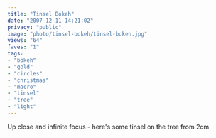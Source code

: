 ```yaml
---
title: "Tinsel Bokeh"
date: "2007-12-11 14:21:02"
privacy: "public"
image: "photo/tinsel-bokeh/tinsel-bokeh.jpg"
views: "64"
faves: "1"
tags:
- "bokeh"
- "gold"
- "circles"
- "christmas"
- "macro"
- "tinsel"
- "tree"
- "light"
---
```

Up close and infinite focus - here's some tinsel on the tree from 2cm
